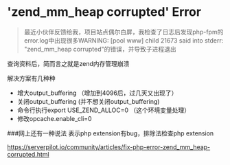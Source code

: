 # 'zend_mm_heap corrupted' Error

>最近小伙伴反馈给我，项目站点偶尔白屏，我检查了日志后发现php-fpm的error.log中出现很多WARNING: [pool www] child 21673 said into stderr: "zend_mm_heap corrupted"的错误，并导致子进程退出

查询资料后，简而言之就是zend内存管理崩溃

解决方案有几种种

* 增大output_buffering （增加到4096后，过几天又出现了）
* 关闭output_buffering  (并不想关闭output_buffering)
* 命令行执行export USE_ZEND_ALLOC=0 （这个环境变量处理）
* 修改opcache.enable_cli=0 


###网上还有一种说法
表示php extension有bug，排除法检查php extension

https://serverpilot.io/community/articles/fix-php-error-zend_mm_heap-corrupted.html





